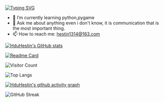 [![Typing SVG](https://readme-typing-svg.demolab.com?font=Hanalei+Fill&pause=1000&color=FFFFFF&background=000000&center=true&vCenter=true&random=true&width=1080&lines=the+longest+journey+begins+with+a+single+step)](https://git.io/typing-svg)
- 🌱 I’m currently learning python,pygame
- 💬 Ask me about anything even i don't know, it is communication that is the most important thing.
- 📫 How to reach me: hestin1314@163.com

[![HduHestin's GitHub stats](https://github-readme-stats.vercel.app/api?username=HduHestin&show_icons=true&theme=ambient_gradient)](https://github.com/anuraghazra/github-readme-stats)

[![Readme Card](https://github-readme-stats.vercel.app/api/pin/?username=HduHestin&repo=github-readme-stats)](https://github.com/anuraghazra/github-readme-stats)

![Visitor Count](https://profile-counter.glitch.me/HduHestin/count.svg)

![Top Langs](https://github-readme-stats.vercel.app/api/top-langs/?username=HduHestin&layout=compact&theme=tokyonight)

[![HduHestin's github activity graph](https://github-readme-activity-graph.vercel.app/graph?username=HduHestin&theme=dracula)](https://github.com/ashutosh00710/github-readme-activity-graph)

![GitHub Streak](https://streak-stats.demolab.com/?user=HduHestin)


<!--
**HduHestin/HduHestin** is a ✨ _special_ ✨ repository because its `README.md` (this file) appears on your GitHub profile.

Here are some ideas to get you started:

- 🔭 I’m currently working on ...
- 🌱 I’m currently learning ...
- 👯 I’m looking to collaborate on ...
- 🤔 I’m looking for help with ...
- 💬 Ask me about ...
- 📫 How to reach me: ...
- 😄 Pronouns: ...
- ⚡ Fun fact: ...
-->
